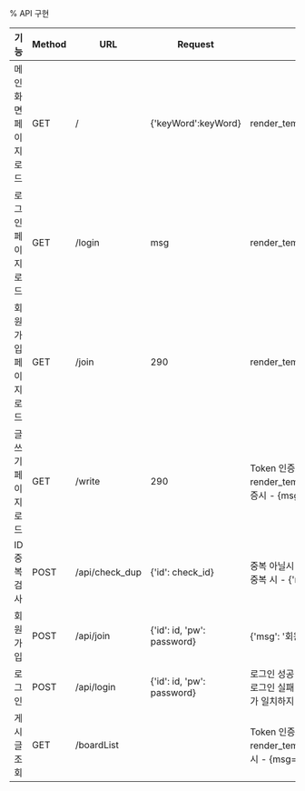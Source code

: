% API 구현

| 기능                 | Method | URL            | Request                    | Response                                                                                                                            |
| -------------------- | ------ | -------------- | -------------------------- | ----------------------------------------------------------------------------------------------------------------------------------- |
| 메인화면 페이지 로드 | GET    | /              | {'keyWord':keyWord}        | render_template('index.html',keyWord=keyWord)                                                                                       |
| 로그인 페이지 로드   | GET    | /login         | msg                        | render_template('login.html', msg=msg)                                                                                              |
| 회원가입 페이지 로드 | GET    | /join          | 290                        | render_template('join.html')                                                                                                        |
| 글쓰기 페이지 로드   | GET    | /write         | 290                        | Token 인증시 - render_template('board_write.html'), Token 미인증시 - {msg="로그인 정보가 존재하지 않습니다."}                       |
| ID 중복검사          | POST   | /api/check_dup | {'id': check_id}           | 중복 아닐시 - {'msg': "사용 가능한 아이디 입니다."} 중복 시 - {'msg': "이미 존재하는 아이디 입니다."}                               |
| 회원가입             | POST   | /api/join      | {'id': id, 'pw': password} | {'msg': '회원가입이 완료되었습니다.'}                                                                                               |
| 로그인               | POST   | /api/login     | {'id': id, 'pw': password} | 로그인 성공 - {'result': 'success', 'token': token} 로그인 실패 - {'result': 'fail', 'msg': '아이디/비밀번호가 일치하지 않습니다.'} |
| 게시글 조회          | GET    | /boardList     |                            | Token 인증시 - render_template('board_list.html'), Token 미인증시 - {msg="로그인 정보가 존재하지 않습니다."}                        |

